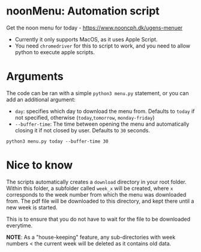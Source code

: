 # noonMenu: Automation script
Get the noon menu for today - https://www.nooncph.dk/ugens-menuer
* Currently it only supports MacOS, as it uses Apple Script.
* You need `chromedriver` for this to script to work, and you need to allow python to execute apple scripts.

# Arguments
The code can be ran with a simple `python3 menu.py` statement, or you can add an additional argument:  
* `day`: specifies which day to download the menu from. Defaults to `today` if not specified, otherwise (`today`,`tomorrow`, `monday-friday`)
* `--buffer-time`: The time between opening the menu and automatically closing it if not closed by user. Defaults to `30` seconds.
```
python3 menu.py today --buffer-time 30
```

# Nice to know
The scripts automatically creates a `download` directory in your root folder. Within this folder, a subfolder called `week_x` will be created, where `x` corresponds to the week number from which the menu was downloaded from. The pdf file will be downloaded to this directory, and kept there until a new week is started. 

This is to ensure that you do not have to wait for the file to be downloaded everytime.

**NOTE**: As a "house-keeping" feature, any sub-directories with week numbers < the current week will be deleted as it contains old data.
